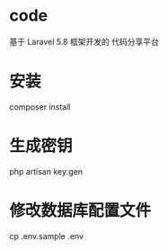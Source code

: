 # code
基于 Laravel 5.8 框架开发的 代码分享平台


# 安装

composer install


# 生成密钥

php artisan key:gen

# 修改数据库配置文件

cp .env.sample .env

